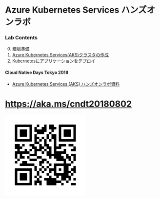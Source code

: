 # Azure Kubernetes Services ハンズオンラボ

### Lab Contents
 0. [環境準備](module00_ja.md)
 1. [Azure Kubernetes Services(AKS)クラスタの作成](module01_ja.md)
 2. [Kubernetesにアプリケーションをデプロイ](module02_ja.md)

#### Cloud Native Days Tokyo 2018
- [Azure Kubernetes Services (AKS) ハンズオンラボ資料](cndt_aks_handson.pdf)


# https://aka.ms/cndt20180802
![](qrcode_shortcut.png)
